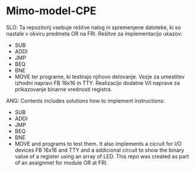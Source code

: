 # Mimo-model-CPE
SLO:
Ta repozitorij vsebuje rešitve nalog in spremenjene datoteke, ki so nastale v okviru predmeta OR na FRI.
Rešitve za implementacijo ukazov:
  - SUB
  - ADDI
  - JMP
  - BEQ
  - BNE
  - MOVE
ter programe, ki testirajo njihovo delovanje.
Vezje za umestitev izhodni napravi FB 16x16 in TTY.
Realizacijo dodatne V/I naprave za prikazovanje binarne vrednosti registra.

ANG:
Contents includes solutions how to implement instructions:
  - SUB
  - ADDI
  - JMP
  - BEQ
  - BNE
  - MOVE
 and programs to test them.
 It also implements a cicruit for I/O devices FB 16x16 and TTY and a addicional circuit to show the binary value of a register using an array of LED.
 This repo was created as part of an assignmet for module OR at FRI.
